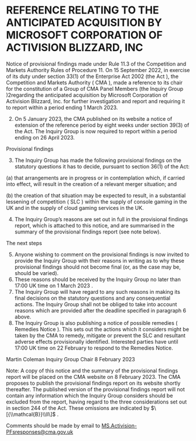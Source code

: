 # REFERENCE RELATING TO THE ANTICIPATED ACQUISITION BY MICROSOFT CORPORATION OF ACTIVISION BLIZZARD, INC

Notice of provisional findings made under Rule 11.3 of the Competition and Markets Authority Rules of Procedure 11. On 15 September 2022, in exercise of its duty under section 33(1) of the Enterprise Act 2002 (the Act ), the Competition and Markets Authority ( CMA ), made a reference to its chair for the constitution of a Group of CMA Panel Members (the Inquiry Group )2regarding the anticipated acquisition by Microsoft Corporation of Activision Blizzard, Inc. for further investigation and report and requiring it to report within a period ending 1 March 2023.

2. On 5 January 2023, the CMA published on its website a notice of extension of the reference period by eight weeks under section 39(3) of the Act. The Inquiry Group is now required to report within a period ending on 26 April 2023.

Provisional findings

3. The Inquiry Group has made the following provisional findings on the statutory questions it has to decide, pursuant to section 36(1) of the Act:

(a) that arrangements are in progress or in contemplation which, if carried into effect, will result in the creation of a relevant merger situation; and

(b) the creation of that situation may be expected to result, in a substantial lessening of competition ( SLC ) within the supply of console gaming in the UK and in the supply of cloud gaming services in the UK.

4. The Inquiry Group’s reasons are set out in full in the provisional findings report, which is attached to this notice, and are summarised in the summary of the provisional findings report (see note below).

The next steps

5. Anyone wishing to comment on the provisional findings is now invited to provide the Inquiry Group with their reasons in writing as to why these provisional findings should not become final (or, as the case may be, should be varied).
6. These reasons should be received by the Inquiry Group no later than 17:00 UK time on 1 March 2023 .
7. The Inquiry Group will have regard to any such reasons in making its final decisions on the statutory questions and any consequential actions. The Inquiry Group shall not be obliged to take into account reasons which are provided after the deadline specified in paragraph 6 above.
8. The Inquiry Group is also publishing a notice of possible remedies ( Remedies Notice ). This sets out the actions which it considers might be taken by the CMA to remedy, mitigate or prevent the SLC and resultant adverse effects provisionally identified. Interested parties have until 17:00 UK time on 22 February to respond to the Remedies Notice.

Martin Coleman Inquiry Group Chair 8 February 2023

Note: A copy of this notice and the summary of the provisional findings report will be placed on the CMA website on 8 February 2023. The CMA proposes to publish the provisional findings report on its website shortly thereafter. The published version of the provisional findings report will not contain any information which the Inquiry Group considers should be excluded from the report, having regard to the three considerations set out in section 244 of the Act. These omissions are indicated by $\[{\\mathcal{B}}\\ll\]$ .

Comments should be made by email to [MS.Activision-PFsresponses@cma.gov.uk](mailto:MS.Activision-PFsresponses@cma.gov.uk)